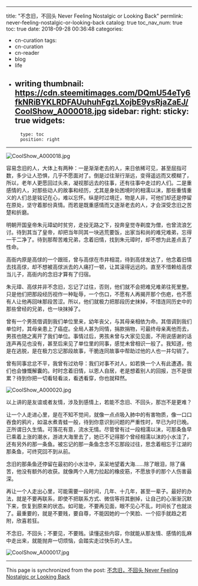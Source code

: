 
---
title: "不念旧，不回头 Never Feeling Nostalgic or Looking Back"
permlink: never-feeling-nostalgic-or-looking-back
catalog: true
toc_nav_num: true
toc: true
date: 2018-09-28 00:36:48
categories:
- cn-curation
tags:
- cn-curation
- cn-reader
- blog
- life
- writing
thumbnail: https://cdn.steemitimages.com/DQmU54eTy6fkNRiBYKLRDFAUuhuhFgzLXojbE9ysRjaZaEJ/CoolShow_A000018.jpg
sidebar:
    right:
        sticky: true
widgets:
    -
        type: toc
        position: right
---


![CoolShow_A000018.jpg](https://cdn.steemitimages.com/DQmU54eTy6fkNRiBYKLRDFAUuhuhFgzLXojbE9ysRjaZaEJ/CoolShow_A000018.jpg)

容易念旧的人，大体上有两种：一是渐渐老去的人，来日依稀可见，甚至屈指可数，多少让人恐惧，几乎不愿面对了。倒是过往渐行渐远，变得遥远而又模糊了，所以，老年人更愿回过头来，凝视那远去的往事，还有往事中走过的人们。二是重感情的人，对那些动人的故事和经历，尤其是身处困境时的相濡以沫，那些重情重义的人们总是铭记在心，难以忘怀。纵是时过境迁，物是人非，可他们却还是停留在原处，坚守着那份真情。而若是既重感情而又逐渐老去的人，才会深受念旧之苦楚和折磨。

明朝开国皇帝朱元璋幼时贫穷，走投无路之下，投奔皇觉寺剃度为僧，也曾流浪乞讨。待到其当了皇帝，却把当年同其一块逃荒要饭，出家当和尚的难兄难弟，忘得一干二净了。待到那帮苦难兄弟，念着旧情，找到朱元璋时，却不想为此差点丢了性命。

高衙内原是高俅的一个跟班，曾与高俅在市井相混，待到高俅发达了，他念着旧情去找高俅，却不想被高俅派去的人痛打一顿，让其滚得远远的。直至不惜赖给高俅当儿子，高衙内的念旧才算有了归宿。

朱元璋、高俅并非不念旧，忘记了过往，否则，他们就不会把难兄难弟往死里整。只是他们把那段经历视作一种耻辱，一个伤口，不愿有人再揭开那个伤疤，也不愿有人让他再回味那段苦涩。所以，他们就极力把那段历史抹掉，不惜连同历史中的那些曾经的兄弟，也一块抹掉了。

曾有一个男孩借调到我们单位里来，幼年丧父，与其母亲相依为命。其借调到我们单位时，其母亲患上了癌症。全局人甚为同情，捐款捐物，可最终母亲离他而去，男孩也随之离开了我们单位。事情过后，男孩未曾与大家见见面，不用说感谢的话连声再见也没有，甚至后来见了单位里的同事，感觉未曾相识一般了。我知道，他是在逃脱，是在极力忘记那段故事，干脆连同故事中帮助过他的人也一并勾销了。

曾有同事忿忿不平，我曾有过劝导：我们对事不对人，如若换一个人有此遭遇，我们也会慷慨解囊的。时时念着旧情，以恩人自居，老是想着别人的回报，岂不是很累？待到你把一切看轻看淡，看透看穿，你也就释然。

![CoolShow_A000020.jpg](https://cdn.steemitimages.com/DQmWrhTXHFKPzGZP3A3xkEoKH9MK1AhGVoJFfGrJee5zfAT/CoolShow_A000020.jpg)

以上讲的是友谊或者友情，涉及到感情上，若能不念旧、不回头，那岂不是更难？

让一个人走进心里，是在不知不觉间，就像一点点吸入肺中的有害物质，像一口口吞食的鸦片，如温水煮青蛙一般，待到你意识到问题的严重性时，早已为时已晚。正所谓日久生情。可落花有意，流水无情。尽管曾有过一段相濡以沫，可那条鱼早已乘着上涨的潮水，游进大海里去了，她已不记得那个曾经相濡以沫的小水洼了，还有另外的那一条鱼。被忘记的那一条鱼念念不忘那段过往，思念着相忘于江湖的那条鱼，可终究回不到从前。

念旧的那条鱼还停留在最初的小水洼中，呆呆地望着大海……除了眼泪，除了痛苦，他没有额外的收获。就像两个人用力拉起的橡皮筋，不愿放手的那个人伤害最深。

再让一个人走出心里，可能需要一段时间，几年、十几年，甚至一辈子。最好的办法，就是不要再联系，即使不把联系方式、微信等将其删掉，让自己的心渐渐沉默下来，恢复到原来的状态。如可能，不要再见面，眼不见心不乱，时间长了也就淡了。最重要的，就是不要贱，要自尊，不能因她的一个笑脸、一个招手就趋之若附，欣喜若狂。

不念旧，不回头；不要见，不要贱。读懂这些内容，你就能从那友情、感情的乱麻中走出来，就能抛弃一切烦恼，会踏实走过快乐的人生。

![CoolShow_A000017.jpg](https://cdn.steemitimages.com/DQmPs96ksVuuqjozs4VcopxuvJv2fpCyt2j9Xf4GcaDhZNf/CoolShow_A000017.jpg)

- - -

This page is synchronized from the post: [不念旧，不回头 Never Feeling Nostalgic or Looking Back](https://steemit.com/@bring/never-feeling-nostalgic-or-looking-back)
